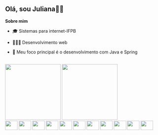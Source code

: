 <h2>Olá, sou Juliana👋🏻</h2>

   **Sobre  mim**

-  🎓 Sistemas para internet-IFPB
  
-  👩🏻‍💻 Desenvolvimento web

-  🎯 Meu foco principal é o desenvolvimento com Java e Spring
  </br>
  
<div>
  <img height="180em" src="https://github-readme-stats.vercel.app/api?username=JulianafBandeira&show_icons=true&theme=great-gatsby"/>
  <img height="180em" src="https://github-readme-stats.vercel.app/api/top-langs/?username=JulianafBandeira&layout=compact&theme=great-gatsby"/>
</div>



<div>
  
<img align="center"  height="30" width="40" src="https://cdn.jsdelivr.net/gh/devicons/devicon/icons/html5/html5-original.svg"/>
<img align="center"  height="30" width="40" src="https://cdn.jsdelivr.net/gh/devicons/devicon/icons/css3/css3-original.svg"/>
<img align="center"  height="30" width="40" src="https://cdn.jsdelivr.net/gh/devicons/devicon/icons/javascript/javascript-original.svg"/>
<img align="center"  height="30" width="40" src="https://cdn.jsdelivr.net/gh/devicons/devicon/icons/python/python-original.svg"/>
  
<img align="center"  height="30" width="40" src="https://cdn.jsdelivr.net/gh/devicons/devicon/icons/docker/docker-original.svg"/>
<img align="center"  height="30" width="40" src="https://cdn.jsdelivr.net/gh/devicons/devicon/icons/react/react-original.svg"/>
<img align="center"  height="30" width="40" src="https://cdn.jsdelivr.net/gh/devicons/devicon/icons/java/java-original.svg"/>
<img align="center"  height="30" width="40" src="https://cdn.jsdelivr.net/gh/devicons/devicon/icons/bootstrap/bootstrap-original.svg"/>
<img align="center"  height="30" width="40" src="https://cdn.jsdelivr.net/gh/devicons/devicon/icons/postgresql/postgresql-original.svg"/>
<img align="center"  height="30" width="40" src="https://cdn.jsdelivr.net/gh/devicons/devicon/icons/mysql/mysql-original.svg"/>
<img align="center"  height="30" width="40" src="https://cdn.jsdelivr.net/gh/devicons/devicon/icons/ruby/ruby-original.svg"/>
  
</div>



